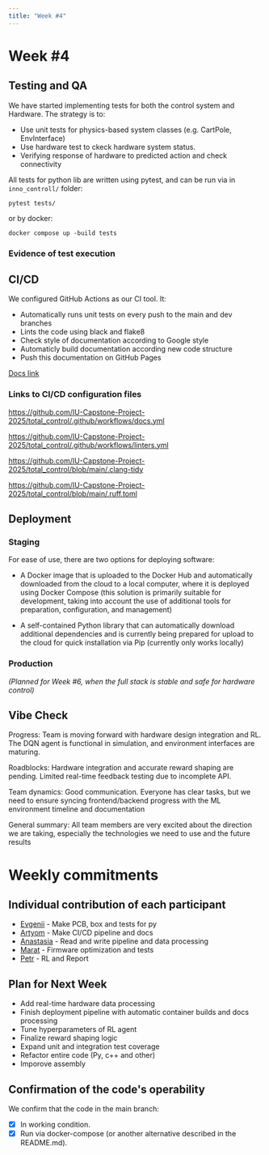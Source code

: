 ```yaml
---
title: "Week #4"
---
```


# Week #4

## Testing and QA


We have started implementing tests for both the control system and Hardware. The strategy is to:
- Use unit tests for physics-based system classes (e.g. CartPole, EnvInterface)
- Use hardware test to ckeck hardware system status.
- Verifying response of hardware to predicted action and check connectivity 

All tests for python lib are written using pytest, and can be run via in `inno_controll/` folder:
```
pytest tests/
```

or by docker:

```
docker compose up -build tests
```

### Evidence of test execution

<!-- Screenshots will go here later -->

## CI/CD

We configured GitHub Actions as our CI tool. It:
- Automatically runs unit tests on every push to the main and dev branches
- Lints the code using black and flake8
- Check style of documentation according to Google style
- Automaticly build documentation according new code structure
- Push this documentation on GitHub Pages

[Docs link](https://iu-capstone-project-2025.github.io/total_control/)

### Links to CI/CD configuration files

https://github.com/IU-Capstone-Project-2025/total_control/.github/workflows/docs.yml

https://github.com/IU-Capstone-Project-2025/total_control/.github/workflows/linters.yml

https://github.com/IU-Capstone-Project-2025/total_control/blob/main/.clang-tidy

https://github.com/IU-Capstone-Project-2025/total_control/blob/main/.ruff.toml

## Deployment

### Staging

For ease of use, there are two options for deploying software:

- A Docker image that is uploaded to the Docker Hub and automatically downloaded from the cloud to a local computer, where it is deployed using Docker Compose (this solution is primarily suitable for development, taking into account the use of additional tools for preparation, configuration, and management)

- A self-contained Python library that can automatically download additional dependencies and is currently being prepared for upload to the cloud for quick installation via Pip (currently only works locally)


### Production

*(Planned for Week #6, when the full stack is stable and safe for hardware control)*

## Vibe Check

Progress: Team is moving forward with hardware design integration and RL. The DQN agent is functional in simulation, and environment interfaces are maturing.

Roadblocks: Hardware integration and accurate reward shaping are pending. Limited real-time feedback testing due to incomplete API.

Team dynamics: Good communication. Everyone has clear tasks, but we need to ensure syncing frontend/backend progress with the ML environment timeline and documentation

General summary: All team members are very excited about the direction we are taking, especially the technologies we need to use and the future results

# Weekly commitments

## Individual contribution of each participant

- [Evgenii](https://github.com/IU-Capstone-Project-2025/total_control/commit/09453c56725dae58333d71a8e4f8af152e0c2075) - Make PCB, box and tests for py
- [Artyom](https://github.com/IU-Capstone-Project-2025/total_control/commit/2d77f71c44007a1d604920881940c22b2d4c4f78) - Make CI/CD pipeline and docs
- [Anastasia](https://github.com/IU-Capstone-Project-2025/total_control/commit/ea22df737e36c3a01feb74946cd486dca1b6a630) - Read and write pipeline and data processing
- [Marat](https://github.com/IU-Capstone-Project-2025/total_control/commit/0273ab1e8bcf13460ab3e0583366fcf6cb4deb4d) - Firmware optimization and tests
- [Petr](https://github.com/IU-Capstone-Project-2025/total_control/commit/d87c531e82ee2dca2ba88e14a7f89c04cf4fd45b) - RL and Report


## Plan for Next Week

- Add real-time hardware data processing  
- Finish deployment pipeline with automatic container builds and docs processing 
- Tune hyperparameters of RL agent  
- Finalize reward shaping logic  
- Expand unit and integration test coverage
- Refactor entire code (Py, c++ and other)
- Imporove assembly

## Confirmation of the code's operability

We confirm that the code in the main branch:
- [x] In working condition.
- [x] Run via docker-compose (or another alternative described in the README.md).
